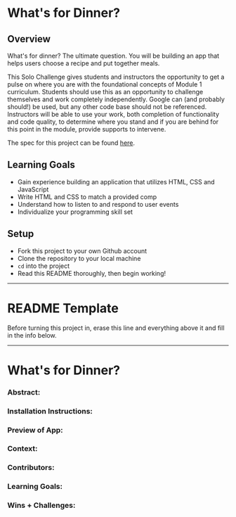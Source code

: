 # What's for Dinner?

## Overview

What's for dinner? The ultimate question. You will be building an app that helps users choose a recipe and put together meals.

This Solo Challenge gives students and instructors the opportunity to get a pulse on where you are with the foundational concepts of Module 1 curriculum. Students should use this as an opportunity to challenge themselves and work completely independently. Google can (and probably should!) be used, but any other code base should not be referenced. Instructors will be able to use your work, both completion of functionality and code quality, to determine where you stand and if you are behind for this point in the module, provide supports to intervene.

The spec for this project can be found [here](https://frontend.turing.edu/projects/module-1/dinner.html).

## Learning Goals

- Gain experience building an application that utilizes HTML, CSS and JavaScript
- Write HTML and CSS to match a provided comp
- Understand how to listen to and respond to user events
- Individualize your programming skill set

## Setup

- Fork this project to your own Github account
- Clone the repository to your local machine
- `cd` into the project
- Read this README thoroughly, then begin working!

---

# README Template

Before turning this project in, erase this line and everything above it and fill in the info below.

---

# What's for Dinner?

### Abstract:

[//]: <> (Briefly describe what you built and its features. What problem is the app solving? How does this application solve that problem?)

### Installation Instructions:

[//]: <> (What steps does a person have to take to get your app cloned down and running?)

### Preview of App:

[//]: <> (Provide ONE gif or screenshot of your application - choose the "coolest" piece of functionality to show off.)

### Context:

[//]: <> (Give some context for the project here. How long did you have to work on it? How far into the Turing program are you?)

### Contributors:

[//]: <> (Who worked on this application? Link to their GitHubs.)

### Learning Goals:

[//]: <> (What were the learning goals of this project? What tech did you work with?)

### Wins + Challenges:

[//]: <> (What are 2-3 wins you have from this project? What were some challenges you faced - and how did you get over them?)
